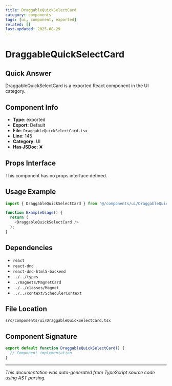 ```yaml
---
title: DraggableQuickSelectCard
category: components
tags: [ui, component, exported]
related: []
last-updated: 2025-08-29
---
```


# DraggableQuickSelectCard

## Quick Answer
DraggableQuickSelectCard is a exported React component in the UI category.

## Component Info

- **Type**: exported
- **Export**: Default
- **File**: `DraggableQuickSelectCard.tsx`
- **Line**: 145
- **Category**: UI
- **Has JSDoc**: ❌

## Props Interface

This component has no props interface defined.

## Usage Example

```typescript
import { DraggableQuickSelectCard } from '@/components/ui/DraggableQuickSelectCard';

function ExampleUsage() {
  return (
    <DraggableQuickSelectCard />
  );
}
```

## Dependencies


- `react`
- `react-dnd`
- `react-dnd-html5-backend`
- `../../types`
- `../magnets/MagnetCard`
- `../../classes/Magnet`
- `../../context/SchedulerContext`


## File Location

`src/components/ui/DraggableQuickSelectCard.tsx`

## Component Signature

```typescript
export default function DraggableQuickSelectCard() { 
  // Component implementation
}
```

---

*This documentation was auto-generated from TypeScript source code using AST parsing.*